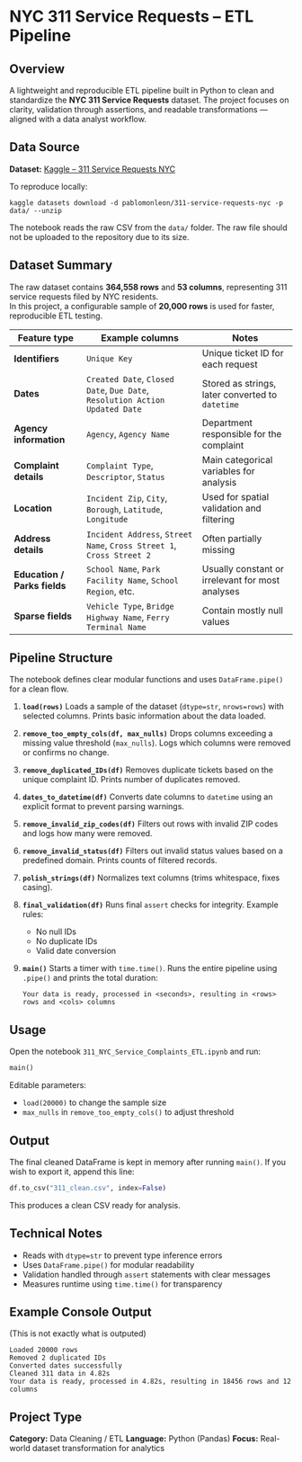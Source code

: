 
# NYC 311 Service Requests – ETL Pipeline

## Overview
A lightweight and reproducible ETL pipeline built in Python to clean and standardize the **NYC 311 Service Requests** dataset.
The project focuses on clarity, validation through assertions, and readable transformations — aligned with a data analyst workflow.

## Data Source
**Dataset:** [Kaggle – 311 Service Requests NYC](https://www.kaggle.com/datasets/pablomonleon/311-service-requests-nyc)

To reproduce locally:
```
kaggle datasets download -d pablomonleon/311-service-requests-nyc -p data/ --unzip
```

The notebook reads the raw CSV from the `data/` folder.
The raw file should not be uploaded to the repository due to its size.

## Dataset Summary
The raw dataset contains **364,558 rows** and **53 columns**, representing 311 service requests filed by NYC residents.  
In this project, a configurable sample of **20,000 rows** is used for faster, reproducible ETL testing.

| Feature type | Example columns | Notes |
|---------------|----------------|-------|
| **Identifiers** | `Unique Key` | Unique ticket ID for each request |
| **Dates** | `Created Date`, `Closed Date`, `Due Date`, `Resolution Action Updated Date` | Stored as strings, later converted to `datetime` |
| **Agency information** | `Agency`, `Agency Name` | Department responsible for the complaint |
| **Complaint details** | `Complaint Type`, `Descriptor`, `Status` | Main categorical variables for analysis |
| **Location** | `Incident Zip`, `City`, `Borough`, `Latitude`, `Longitude` | Used for spatial validation and filtering |
| **Address details** | `Incident Address`, `Street Name`, `Cross Street 1`, `Cross Street 2` | Often partially missing |
| **Education / Parks fields** | `School Name`, `Park Facility Name`, `School Region`, etc. | Usually constant or irrelevant for most analyses |
| **Sparse fields** | `Vehicle Type`, `Bridge Highway Name`, `Ferry Terminal Name` | Contain mostly null values |


## Pipeline Structure

The notebook defines clear modular functions and uses `DataFrame.pipe()` for a clean flow.

1. **`load(rows)`**
   Loads a sample of the dataset (`dtype=str`, `nrows=rows`) with selected columns.
   Prints basic information about the data loaded.

2. **`remove_too_empty_cols(df, max_nulls)`**
   Drops columns exceeding a missing value threshold (`max_nulls`).
   Logs which columns were removed or confirms no change.

3. **`remove_duplicated_IDs(df)`**
   Removes duplicate tickets based on the unique complaint ID.
   Prints number of duplicates removed.

4. **`dates_to_datetime(df)`**
   Converts date columns to `datetime` using an explicit format to prevent parsing warnings.

5. **`remove_invalid_zip_codes(df)`**
   Filters out rows with invalid ZIP codes and logs how many were removed.

6. **`remove_invalid_status(df)`**
   Filters out invalid status values based on a predefined domain.
   Prints counts of filtered records.

7. **`polish_strings(df)`**
   Normalizes text columns (trims whitespace, fixes casing).

8. **`final_validation(df)`**
   Runs final `assert` checks for integrity.
   Example rules:

   -  No null IDs
   -  No duplicate IDs
   -  Valid date conversion

9. **`main()`**
   Starts a timer with `time.time()`.
   Runs the entire pipeline using `.pipe()` and prints the total duration:

   ```
   Your data is ready, processed in <seconds>, resulting in <rows> rows and <cols> columns
   ```

## Usage

Open the notebook `311_NYC_Service_Complaints_ETL.ipynb` and run:

```python
main()
```

Editable parameters:

-  `load(20000)` to change the sample size
-  `max_nulls` in `remove_too_empty_cols()` to adjust threshold

## Output

The final cleaned DataFrame is kept in memory after running `main()`.
If you wish to export it, append this line:

```python
df.to_csv("311_clean.csv", index=False)
```

This produces a clean CSV ready for analysis.

## Technical Notes

-  Reads with `dtype=str` to prevent type inference errors
-  Uses `DataFrame.pipe()` for modular readability
-  Validation handled through `assert` statements with clear messages
-  Measures runtime using `time.time()` for transparency

## Example Console Output
(This is not exactly what is outputed)
```
Loaded 20000 rows
Removed 2 duplicated IDs
Converted dates successfully
Cleaned 311 data in 4.82s
Your data is ready, processed in 4.82s, resulting in 18456 rows and 12 columns
```

## Project Type

**Category:** Data Cleaning / ETL
**Language:** Python (Pandas)
**Focus:** Real-world dataset transformation for analytics
